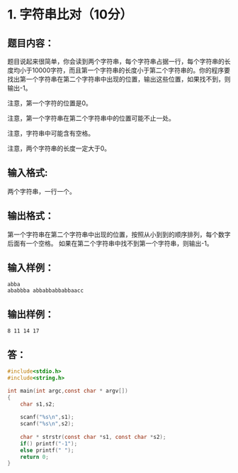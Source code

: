 # 1. 字符串比对（10分）
## 题目内容：
题目说起来很简单，你会读到两个字符串，每个字符串占据一行，每个字符串的长度均小于10000字符，而且第一个字符串的长度小于第二个字符串的。你的程序要找出第一个字符串在第二个字符串中出现的位置，输出这些位置，如果找不到，则输出-1。

注意，第一个字符的位置是0。

注意，第一个字符串在第二个字符串中的位置可能不止一处。

注意，字符串中可能含有空格。

注意，两个字符串的长度一定大于0。

## 输入格式:
两个字符串，一行一个。

## 输出格式：
第一个字符串在第二个字符串中出现的位置，按照从小到到的顺序排列，每个数字后面有一个空格。
如果在第二个字符串中找不到第一个字符串，则输出-1。

## 输入样例：
```
abba
ababbba abbabbabbabbaacc
```
## 输出样例：
```
8 11 14 17
```
## 答：
```C
#include<stdio.h>
#include<string.h>

int main(int argc,const char * argv[])
{
    char s1,s2;
    
    scanf("%s\n",s1);
    scanf("%s\n",s2);
    
    char * strstr(const char *s1, const char *s2);
    if() printf("-1");
    else printf(" ");
    return 0;
}
```

